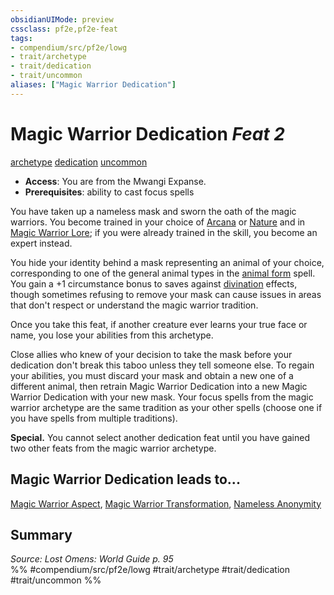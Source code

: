 ```yaml
---
obsidianUIMode: preview
cssclass: pf2e,pf2e-feat
tags:
- compendium/src/pf2e/lowg
- trait/archetype
- trait/dedication
- trait/uncommon
aliases: ["Magic Warrior Dedication"]
---
```

# Magic Warrior Dedication  *Feat 2*  
[archetype](../../rules/traits/archetype.md)  [dedication](../../rules/traits/dedication.md)  [uncommon](../../rules/traits/uncommon.md)  

- **Access**: You are from the Mwangi Expanse.
- **Prerequisites**: ability to cast focus spells

You have taken up a nameless mask and sworn the oath of the magic warriors. You become trained in your choice of [Arcana](../skills.md#Arcana) or [Nature](../skills.md#Nature) and in [Magic Warrior Lore](../skills.md#Lore); if you were already trained in the skill, you become an expert instead.

You hide your identity behind a mask representing an animal of your choice, corresponding to one of the general animal types in the [animal form](../spells/animal-form.md) spell. You gain a +1 circumstance bonus to saves against [divination](../../rules/traits/divination.md) effects, though sometimes refusing to remove your mask can cause issues in areas that don't respect or understand the magic warrior tradition.

Once you take this feat, if another creature ever learns your true face or name, you lose your abilities from this archetype.

Close allies who knew of your decision to take the mask before your dedication don't break this taboo unless they tell someone else. To regain your abilities, you must discard your mask and obtain a new one of a different animal, then retrain Magic Warrior Dedication into a new Magic Warrior Dedication with your new mask. Your focus spells from the magic warrior archetype are the same tradition as your other spells (choose one if you have spells from multiple traditions).

**Special.** You cannot select another dedication feat until you have gained two other feats from the magic warrior archetype.

## Magic Warrior Dedication leads to...

[Magic Warrior Aspect](magic-warrior-aspect-lowg.md), [Magic Warrior Transformation](magic-warrior-transformation-lowg.md), [Nameless Anonymity](nameless-anonymity-lowg.md)

## Summary

*Source: Lost Omens: World Guide p. 95*  
%% #compendium/src/pf2e/lowg #trait/archetype #trait/dedication #trait/uncommon %%